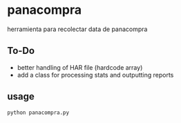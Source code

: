 panacompra
==========

herramienta para recolectar data de panacompra


To-Do
-------
* better handling of HAR file (hardcode array)
* add a class for processing stats and outputting reports


usage
------
    python panacompra.py

